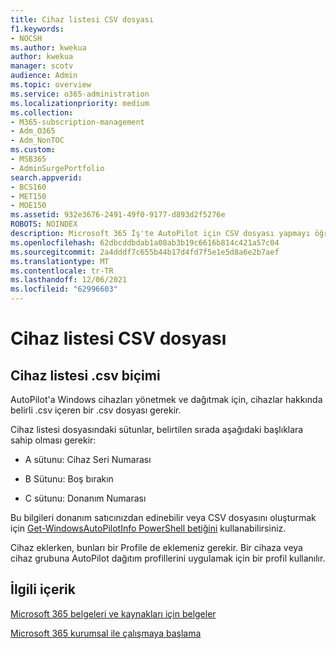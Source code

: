 ```yaml
---
title: Cihaz listesi CSV dosyası
f1.keywords:
- NOCSH
ms.author: kwekua
author: kwekua
manager: scotv
audience: Admin
ms.topic: overview
ms.service: o365-administration
ms.localizationpriority: medium
ms.collection:
- M365-subscription-management
- Adm_O365
- Adm_NonTOC
ms.custom:
- MSB365
- AdminSurgePortfolio
search.appverid:
- BCS160
- MET150
- MOE150
ms.assetid: 932e3676-2491-49f0-9177-d893d2f5276e
ROBOTS: NOINDEX
description: Microsoft 365 İş'te AutoPilot için CSV dosyası yapmayı öğrenin.
ms.openlocfilehash: 62dbcddbdab1a08ab3b19c6616b814c421a57c04
ms.sourcegitcommit: 2a4dddf7c655b44b17d4fd7f5e1e5d8a6e2b7aef
ms.translationtype: MT
ms.contentlocale: tr-TR
ms.lasthandoff: 12/06/2021
ms.locfileid: "62996603"
---
```

# <a name="device-list-csv-file"></a>Cihaz listesi CSV dosyası

## <a name="device-list-csv-file-format"></a>Cihaz listesi .csv biçimi

AutoPilot'a Windows cihazları yönetmek ve dağıtmak için, cihazlar hakkında belirli .csv içeren bir .csv dosyası gerekir.
  
Cihaz listesi dosyasındaki sütunlar, belirtilen sırada aşağıdaki başlıklara sahip olması gerekir:
  
- A sütunu: Cihaz Seri Numarası

- B Sütunu: Boş bırakın

- C sütunu: Donanım Numarası

Bu bilgileri donanım satıcınızdan edinebilir veya CSV dosyasını oluşturmak için [Get-WindowsAutoPilotInfo PowerShell betiğini](https://www.powershellgallery.com/packages/Get-WindowsAutoPilotInfo) kullanabilirsiniz. 

Cihaz eklerken, bunları bir Profile de eklemeniz gerekir. Bir cihaza veya cihaz grubuna AutoPilot dağıtım profillerini uygulamak için bir profil kullanılır.
  
## <a name="related-content"></a>İlgili içerik

[Microsoft 365 belgeleri ve kaynakları için belgeler](../../index.yml)
  
[Microsoft 365 kurumsal ile çalışmaya başlama](../../admin/admin-overview/what-is-microsoft-365.md)